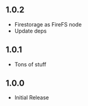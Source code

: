 ## 1.0.2

* Firestorage as FireFS node
* Update deps

## 1.0.1

* Tons of stuff

## 1.0.0

* Initial Release
